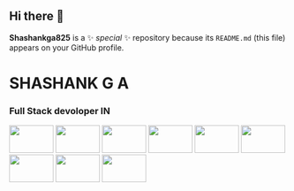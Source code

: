 ## Hi there 👋


**Shashankga825** is a ✨ _special_ ✨ repository because its `README.md` (this file) appears on your GitHub profile.
<h1>SHASHANK G A</h1>
<h3>Full Stack devoloper IN</h3>

<img src="https://logolook.net/wp-content/uploads/2022/11/Java-Logo.png" height=50px; width=80px;></img>  <img src="https://tse4.mm.bing.net/th?id=OIP.nUYOwBlsmc2xTLmGRzBTCQHaHa&pid=Api&P=0&h=180" height=50px; width=80px;></img>   <img src="https://www.stat4decision.com/wp-content/uploads/2022/04/SQL-logo.png" height=50px; width=80px;></img>  <img src="https://blogger.googleusercontent.com/img/b/R29vZ2xl/AVvXsEjt-h5BnuWvoOMEVwD386k6fd-reYDF0VfY-e4SGoKXMb3mGcgEDtejEnmQDbCIHv09BeozLJEqU7y8iGktyob_4tnPQKlJXUT97qmVD7xQRrzoDKcYQTtq-mtgNjDJ_IB0kScGfndVdaD1dDivojIJ3Eia2hS-3Z4UoiV9o7VIFoavplpyfkWRGNnSlds/w447-h447/spring-boot-1_5zDxm9B.webp" height=50px; width=80px;></img>  <img src="https://tse3.mm.bing.net/th?id=OIP.1ff6nSrl70MeEgXn8qIiWgAAAA&pid=Api&P=0&h=180" height=50px; width=80px;></img>  <img src="http://1.bp.blogspot.com/-NGHwBncyA68/UiMm_8b2ZUI/AAAAAAAAAnA/17OGXCKI4zE/s1600/Logo+HTML5.JPG" height=50px; width=80px;></img>  <img src="https://image.pngaaa.com/311/3920311-middle.png" height=50px; width=80px;></img>  <img src="https://brandslogos.com/wp-content/uploads/thumbs/javascript-logo.png" height=50px; width=80px;></img>  <img src="https://tse4.mm.bing.net/th?id=OIP.BaYgoVtaGQU5WUJbK2YUHgAAAA&pid=Api&P=0&h=180" height=50px; width=80px;></img>


<!-- <a href="https://www.linkedin.com/in/shashank-g-a-shashi-a37aa6314/"><img src="https://www.freeiconspng.com/uploads/linkedin-icon-png-transparent-images--pictures--becuo-4.png" height=20px; width=20px;></img></a> 
 -->

